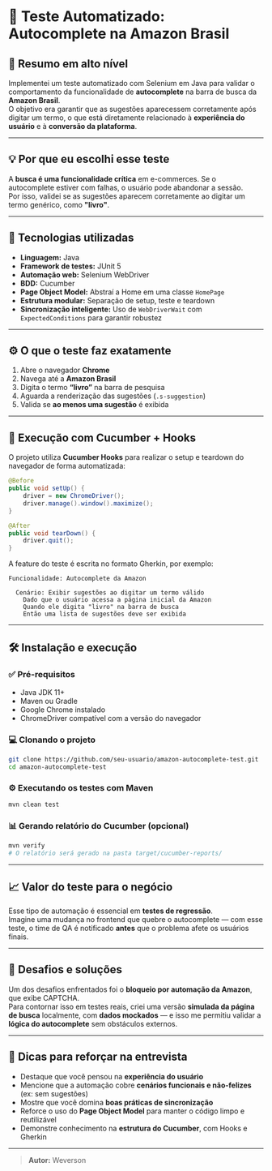 # 🧠 Teste Automatizado: Autocomplete na Amazon Brasil

## 🧠 Resumo em alto nível

Implementei um teste automatizado com Selenium em Java para validar o comportamento da funcionalidade de **autocomplete** na barra de busca da **Amazon Brasil**.  
O objetivo era garantir que as sugestões aparecessem corretamente após digitar um termo, o que está diretamente relacionado à **experiência do usuário** e à **conversão da plataforma**.

---

## 💡 Por que eu escolhi esse teste

A **busca é uma funcionalidade crítica** em e-commerces. Se o autocomplete estiver com falhas, o usuário pode abandonar a sessão.  
Por isso, validei se as sugestões aparecem corretamente ao digitar um termo genérico, como **"livro"**.

---

## 🔧 Tecnologias utilizadas

- **Linguagem:** Java  
- **Framework de testes:** JUnit 5  
- **Automação web:** Selenium WebDriver  
- **BDD:** Cucumber  
- **Page Object Model:** Abstraí a Home em uma classe `HomePage`  
- **Estrutura modular:** Separação de setup, teste e teardown  
- **Sincronização inteligente:** Uso de `WebDriverWait` com `ExpectedConditions` para garantir robustez  

---

## ⚙️ O que o teste faz exatamente

1. Abre o navegador **Chrome**  
2. Navega até a **Amazon Brasil**  
3. Digita o termo **“livro”** na barra de pesquisa  
4. Aguarda a renderização das sugestões (`.s-suggestion`)  
5. Valida se **ao menos uma sugestão** é exibida  

---

## 🎯 Execução com Cucumber + Hooks

O projeto utiliza **Cucumber Hooks** para realizar o setup e teardown do navegador de forma automatizada:

```java
@Before
public void setUp() {
    driver = new ChromeDriver();
    driver.manage().window().maximize();
}

@After
public void tearDown() {
    driver.quit();
}
```

A feature do teste é escrita no formato Gherkin, por exemplo:

```gherkin
Funcionalidade: Autocomplete da Amazon

  Cenário: Exibir sugestões ao digitar um termo válido
    Dado que o usuário acessa a página inicial da Amazon
    Quando ele digita "livro" na barra de busca
    Então uma lista de sugestões deve ser exibida
```

---

## 🛠️ Instalação e execução

### ✅ Pré-requisitos

- Java JDK 11+
- Maven ou Gradle
- Google Chrome instalado
- ChromeDriver compatível com a versão do navegador

### 💻 Clonando o projeto

```bash
git clone https://github.com/seu-usuario/amazon-autocomplete-test.git
cd amazon-autocomplete-test
```

### ⚙️ Executando os testes com Maven

```bash
mvn clean test
```

### 📊 Gerando relatório do Cucumber (opcional)

```bash
mvn verify
# O relatório será gerado na pasta target/cucumber-reports/
```

---

## 📈 Valor do teste para o negócio

Esse tipo de automação é essencial em **testes de regressão**.  
Imagine uma mudança no frontend que quebre o autocomplete — com esse teste, o time de QA é notificado **antes** que o problema afete os usuários finais.

---

## 🧩 Desafios e soluções

Um dos desafios enfrentados foi o **bloqueio por automação da Amazon**, que exibe CAPTCHA.  
Para contornar isso em testes reais, criei uma versão **simulada da página de busca** localmente, com **dados mockados** — e isso me permitiu validar a **lógica do autocomplete** sem obstáculos externos.

---

## 📌 Dicas para reforçar na entrevista

- Destaque que você pensou na **experiência do usuário**  
- Mencione que a automação cobre **cenários funcionais e não-felizes** (ex: sem sugestões)  
- Mostre que você domina **boas práticas de sincronização**  
- Reforce o uso do **Page Object Model** para manter o código limpo e reutilizável  
- Demonstre conhecimento na **estrutura do Cucumber**, com Hooks e Gherkin  

---

> **Autor:** Weverson  
